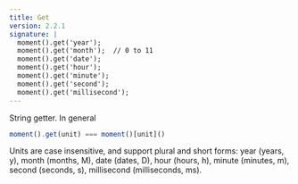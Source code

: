 ```yaml
---
title: Get
version: 2.2.1
signature: |
  moment().get('year');
  moment().get('month');  // 0 to 11
  moment().get('date');
  moment().get('hour');
  moment().get('minute');
  moment().get('second');
  moment().get('millisecond');
---
```



String getter. In general

```javascript
moment().get(unit) === moment()[unit]()
```

Units are case insensitive, and support plural and short forms: year (years,
y), month (months, M), date (dates, D), hour (hours, h), minute (minutes, m),
second (seconds, s), millisecond (milliseconds, ms).
